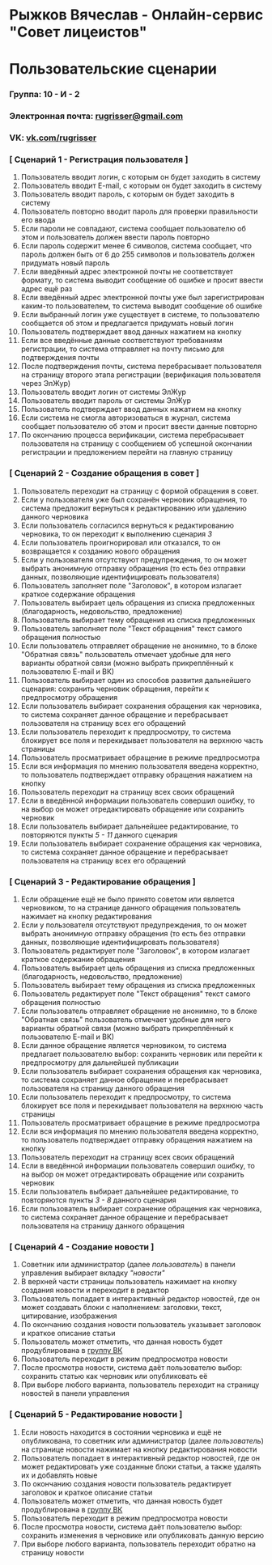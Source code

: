 # Рыжков Вячеслав - Онлайн-сервис "Совет лицеистов"

# Пользовательские сценарии

### Группа: 10 - И - 2

### Электронная почта: rugrisser@gmail.com

### VK: [vk.com/rugrisser](https://vk.com/rugrisser)

### [ Сценарий 1 - Регистрация пользователя ]

1. Пользователь вводит логин, с которым он будет заходить в систему
2. Пользователь вводит E-mail, с которым он будет заходить в систему
3. Пользователь вводит пароль, с которым он будет заходить в систему
4. Пользователь повторно вводит пароль для проверки правильности его ввода
5. Если пароли не совпадают, система сообщает пользователю об этом и пользователь должен ввести пароль повторно
6. Если пароль содержит менее 6 символов, система сообщает, что пароль должен быть от 6 до 255 символов и пользователь должен придумать новый пароль
7. Если введённый адрес электронной почты не соответствует формату, то система выводит сообщение об ошибке и просит ввести адрес ещё раз
8. Если введённый адрес электронной почты уже был зарегистрирован каким-то пользователем, то система выводит сообщение об ошибке
9. Если выбранный логин уже существует в системе, то пользователю сообщается об этом и предлагается придумать новый логин
10. Пользователь подтверждает ввод данных нажатием на кнопку
11. Если все введённые данные соответствуют требованиям регистрации, то система отправляет на почту письмо для подтверждения почты
12. После подтверждения почты, система перебрасывает пользователя на страницу второго этапа регистрации (верификация пользователя через ЭлЖур)
13. Пользователь вводит логин от системы ЭлЖур
14. Пользователь вводит пароль от системы ЭлЖур
15. Пользователь подтверждает ввод данных нажатием на кнопку
16. Если система не смогла авторизоваться в журнал, система сообщает пользователю об этом и просит ввести данные повторно
17. По окончанию процесса верификации, система перебрасывает пользователя на страницу с сообщением об успешной окончании регистрации и предложением перейти на главную страницу

### [ Сценарий 2 - Создание обращения в совет ]

1. Пользователь переходит на страницу с формой обращения в совет.
2. Если у пользователя уже был сохранён черновик обращения, то система предложит вернуться к редактированию или удалению данного черновика
3. Если пользователь согласился вернуться к редактированию черновика, то он переходит к выполнению сценария *3*
4. Если пользователь проигнорировал или отказался, то он возвращается к созданию нового обращения 
5. Если у пользователя отсутствуют предупреждения, то он может выбрать анонимную отправку обращения (то есть без отправки данных, позволяющие идентифицировать пользователя)
6. Пользователь заполняет поле "Заголовок", в котором излагает краткое содержание обращения
7. Пользователь выбирает цель обращения из списка предложенных (благодарность, недовольство, предложение)
8. Пользователь выбирает тему обращения из списка предложенных
9. Пользователь заполняет поле "Текст обращения" текст самого обращения полностью
10. Если пользователь отправляет обращение не анонимно, то в блоке "Обратная связь" пользователь отмечает удобные для него варианты обратной связи (можно выбрать прикреплённый к пользователю E-mail и ВК)
11. Пользователь выбирает один из способов развития дальнейшего сценария: сохранить черновик обращения, перейти к предпросмотру обращения
12. Если пользователь выбирает сохранения обращения как черновика, то система сохраняет данное обращение и перебрасывает пользователя на страницу всех его обращений
13. Если пользователь переходит к предпросмотру, то система блокирует все поля и перекидывает пользователя на верхнюю часть страницы
14. Пользователь просматривает обращение в режиме предпросмотра
15. Если вся информация по мнению пользователя введена корректно, то пользователь подтверждает отправку обращения нажатием на кнопку
16. Пользователь переходит на страницу всех своих обращений
17. Если в введённой информации пользователь совершил ошибку, то на выбор он может отредактировать обращение или сохранить черновик
18. Если пользователь выбирает дальнейшее редактирование, то повторяются пункты *5 - 11* данного сценария
19. Если пользователь выбирает сохранение обращения как черновика, то система сохраняет данное обращение и перебрасывает пользователя на страницу всех его обращений

### [ Сценарий 3 - Редактирование обращения ]

1. Если обращение ещё не было принято советом или является черновиком, то на странице данного обращения пользователь нажимает на кнопку редактирования
2. Если у пользователя отсутствуют предупреждения, то он может выбрать анонимную отправку обращения (то есть без отправки данных, позволяющие идентифицировать пользователя)
3. Пользователь редактирует поле "Заголовок", в котором излагает краткое содержание обращения
4. Пользователь выбирает цель обращения из списка предложенных (благодарность, недовольство, предложение)
5. Пользователь выбирает тему обращения из списка предложенных
6. Пользователь редактирует поле "Текст обращения" текст самого обращения полностью
7. Если пользователь отправляет обращение не анонимно, то в блоке "Обратная связь" пользователь отмечает удобные для него варианты обратной связи (можно выбрать прикреплённый к пользователю E-mail и ВК)
8. Если данное обращение является черновиком, то система предлагает пользователю выбор: сохранить черновик или перейти к предпросмотру для дальнейшей публикации
9. Если пользователь выбирает сохранения обращения как черновика, то система сохраняет данное обращение и перебрасывает пользователя на страницу данного обращения
10. Если пользователь переходит к предпросмотру, то система блокирует все поля и перекидывает пользователя на верхнюю часть страницы
11. Пользователь просматривает обращение в режиме предпросмотра
12. Если вся информация по мнению пользователя введена корректно, то пользователь подтверждает отправку обращения нажатием на кнопку
13. Пользователь переходит на страницу всех своих обращений
14. Если в введённой информации пользователь совершил ошибку, то на выбор он может отредактировать обращение или сохранить черновик
15. Если пользователь выбирает дальнейшее редактирование, то повторяются пункты *3 - 8* данного сценария
16. Если пользователь выбирает сохранение обращения как черновика, то система сохраняет данное обращение и перебрасывает пользователя на страницу данного обращения

### [ Сценарий 4 - Создание новости ]

1. Советник или администратор (далее *пользователь*) в панели управления выбирает вкладку *"новости"*
2. В верхней части страницы пользователь нажимает на кнопку создания новости и переходит в редактор
3. Пользователь попадает в интерактивный редактор новостей, где он может создавать блоки с наполнением: заголовки, текст, цитирование, изображения
4. По окончанию создания новости пользователь указывает заголовок и краткое описание статьи
5. Пользователь может отметить, что данная новость будет продублирована в [группу ВК](https://vk.com/lycsovet)
6. Пользователь переходит в режим предпросмотра новости
7. После просмотра новости, система даёт пользователю выбор: сохранить статью как черновик или опубликовать её
8. При выборе любого варианта, пользователь переходит на страницу новостей в панели управления

### [ Сценарий 5 - Редактирование новости ]

1. Если новость находится в состоянии черновика и ещё не опубликована, то советник или администратор (далее *пользователь*) на странице новости нажимает на кнопку редактирования новости
2. Пользователь попадает в интерактивный редактор новостей, где он может редактировать уже созданные блоки статьи, а также удалять их и добавлять новые
3. По окончанию создания новости пользователь редактирует заголовок и краткое описание статьи
4. Пользователь может отметить, что данная новость будет продублирована в [группу ВК](https://vk.com/lycsovet)
5. Пользователь переходит в режим предпросмотра новости
6. После просмотра новости, система даёт пользователю выбор: сохранить изменения в черновике или опубликовать данную версию
7. При выборе любого варианта, пользователь переходит обратно на страницу новости